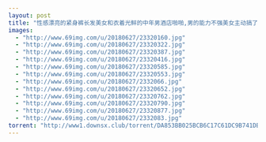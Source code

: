 ```yaml
---
layout: post
title: "性感漂亮的紧身裤长发美女和衣着光鲜的中年男酒店啪啪,男的能力不强美女主动搞了2次还没满足,可惜了大美女!  "
images:
  - "http://www.69img.com/u/20180627/23320160.jpg"
  - "http://www.69img.com/u/20180627/23320322.jpg"
  - "http://www.69img.com/u/20180627/23320387.jpg"
  - "http://www.69img.com/u/20180627/23320416.jpg"
  - "http://www.69img.com/u/20180627/23320585.jpg"
  - "http://www.69img.com/u/20180627/23320553.jpg"
  - "http://www.69img.com/u/20180627/2332066.jpg"
  - "http://www.69img.com/u/20180627/23320652.jpg"
  - "http://www.69img.com/u/20180627/23320762.jpg"
  - "http://www.69img.com/u/20180627/23320790.jpg"
  - "http://www.69img.com/u/20180627/23320877.jpg"
  - "http://www.69img.com/u/20180627/2332083.jpg"
torrent: "http://www1.downsx.club/torrent/DA853BB025BCB6C17C61DC9B741DBF1C34D52D34"
---
```

